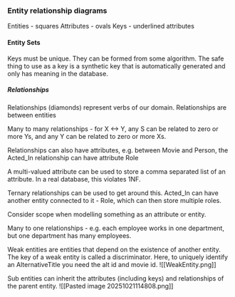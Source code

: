 
### Entity relationship diagrams
Entities - squares
Attributes - ovals
Keys - underlined attributes

#### Entity Sets
Keys must be unique. They can be formed from some algorithm. The safe thing to use as a key is a synthetic key that is automatically generated and only has meaning in the database.

##### Relationships
Relationships (diamonds) represent verbs of our domain. Relationships are between entities

Many to many relationships - for X <-> Y, any S can be related to zero or more Ys, and any Y can be related to zero or more Xs.

Relationships can also have attributes, e.g. between Movie and Person, the Acted_In relationship can have attribute Role

A multi-valued attribute can be used to store a comma separated list of an attribute. In a real database, this violates 1NF.

Ternary relationships can be used to get around this. Acted_In can have another entity connected to it - Role, which can then store multiple roles.

Consider scope when modelling something as an attribute or entity.

Many to one relationships - e.g. each employee works in one department, but one department has many employees.

Weak entities are entities that depend on the existence of another entity. The key of a weak entity is called a discriminator. Here, to uniquely identify an AlternativeTitle you need the alt id and movie id.
![[WeakEntity.png]]

Sub entities can inherit the attributes (including keys) and relationships of the parent entity.
![[Pasted image 20251021114808.png]]